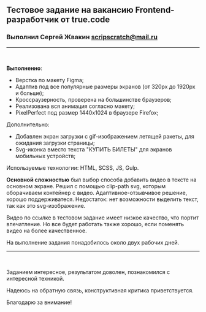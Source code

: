## Тестовое задание на вакансию Frontend-разработчик от true.code

### Выполнил Сергей Жвакин scripscratch@mail.ru

---

<br>

**Выполненно**:

- Верстка по макету Figma;
- Адаптив под все популярные размеры экранов (от 320px до 1920px и больше);
- Кроссраузерность, проверена на большинстве браузеров;
- Реализована вся анимация согласно макету;
- PixelPerfect под размер 1440х1024 в браузере Firefox;

Дополнительно:

- Добавлен экран загрузки с gif-изображением летящей ракеты, для ожидания загрузки страницы;
- Svg-иконка вместо текста "КУПИТЬ БИЛЕТЫ" для экранов мобильных устройств;

Используемые технологии: HTML, SCSS, JS, Gulp.

**Основной сложностью** был выбор способа добавить видео в тексте на основном экране. Решил с помощью clip-path svg, которым оборачиваем контейнер с видео. Адаптивное-отзывчивое решение, хорошо поддерживатеся. Недостаток: нет возможности выделить текст, так как это svg-изображение.

Видео по ссылке в тестовом задание имеет низкое качество, что портит впечатление. Но все будет работать также хорошо, если поменять видео на более качественное.

На выполнение задания понадобилось около двух рабочих дней.

---

<br>

Заданием интересное, результатом доволен, познакомился с интересной техникой.

Надеюсь на обратную связь, конструктивная критика приветствуется.

Благодарю за внимание!
